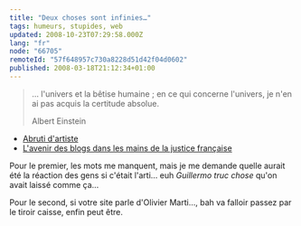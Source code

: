 ```yaml
---
title: "Deux choses sont infinies…"
tags: humeurs, stupides, web
updated: 2008-10-23T07:29:58.000Z
lang: "fr"
node: "66705"
remoteId: "57f648957c730a8228d51d42f04d0602"
published: 2008-03-18T21:12:34+01:00
---
```

<blockquote>

… l'univers et la bêtise humaine ; en ce qui concerne l'univers, je n'en ai pas acquis la certitude absolue.

Albert Einstein
</blockquote>


* [Abruti d'artiste](https://en.wikipedia.org/wiki/Guillermo_Vargas)
* [L'avenir des blogs dans les mains de la justice
  française](http://www.presse-citron.net/fuzz-et-assignation-en-justice-et-le-plaignant-est/)

Pour le premier, les mots me manquent, mais je me demande quelle aurait été la
réaction des gens si c'était l'arti… euh *Guillermo truc chose* qu'on avait
laissé comme ça…

Pour le second, si votre site parle d'Olivier Marti…, bah va falloir passez
par le tiroir caisse, enfin peut être.
